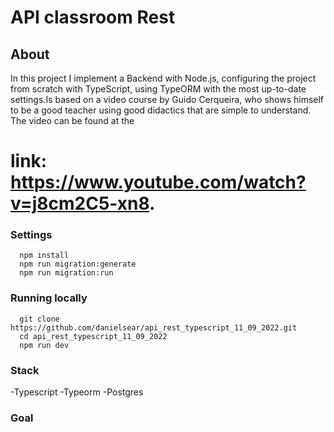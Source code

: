 # API classroom Rest

## About
  In this project I implement a Backend with Node.js, configuring the project from scratch with TypeScript, using TypeORM with the most up-to-date settings.Is based on a video course by Guido Cerqueira, who shows himself to be a good teacher using good didactics that are simple to understand. The video can be found at the 
# link: https://www.youtube.com/watch?v=j8cm2C5-xn8.

### Settings
```
  npm install
  npm run migration:generate
  npm run migration:run
```

### Running locally
```
  git clone https://github.com/danielsear/api_rest_typescript_11_09_2022.git
  cd api_rest_typescript_11_09_2022
  npm run dev
```

### Stack
-Typescript
-Typeorm
-Postgres

### Goal
